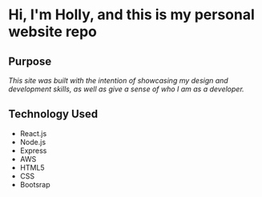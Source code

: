 # Hi, I'm Holly, and this is my personal website repo

## Purpose
*This site was built with the intention of showcasing my design and development skills, as well as give a sense of who I am as a developer.*

## Technology Used
- React.js
- Node.js
- Express
- AWS
- HTML5
- CSS
- Bootsrap

